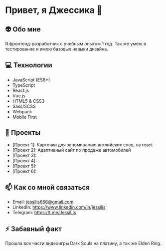 # Привет, я Джессика 🦊

## 👽 Обо мне
Я фронтенд-разработчик с учебным опытом 1 год.
Так же умею в тестирование и имею базовые навыки дизайна.

## 💻 Технологии
- JavaScript (ES6+)
- TypeScript
- React.js
- Vue.js
- HTML5 & CSS3
- Sass/SCSS
- Webpack
- Mobile First

## 🌟 Проекты
- [Проект 1]: Карточки для запоминанию английских слов, на react
- [Проект 2]: Адаптивный сайт по продаже автомобилей
- [Проект 3]:
- [Проект 4]: 
- [Проект 5]: 
- [Проект 6]: 

## 📫 Как со мной связаться
- Email: jessilis666@gmail.com
- LinkedIn: https://www.linkedin.com/in/jessilis
- Telegram: https://t.me/JessiLis

## ⚡ Забавный факт
Прошла все части видеоигры Dark Souls на платину, а так же Elden Ring.
